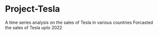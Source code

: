 # Project-Tesla
A time series analysis on the sales of Tesla in various countries
Forcasted the sales of Tesla upto 2022
